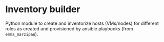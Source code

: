 # Inventory builder

Python module to create and inventorize hosts (VMs/nodes) for different roles as created and provisioned by ansible playbooks (from `emma_marzipan`).
